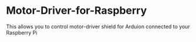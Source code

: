 Motor-Driver-for-Raspberry
==========================

This allows you to control motor-driver shield for Arduion connected to your Raspberry Pi
